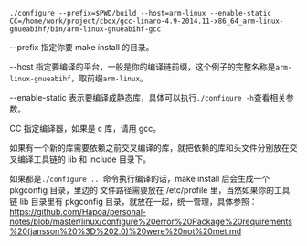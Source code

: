 ```shell
./configure --prefix=$PWD/build --host=arm-linux --enable-static CC=/home/work/project/cbox/gcc-linaro-4.9-2014.11-x86_64_arm-linux-gnueabihf/bin/arm-linux-gnueabihf-gcc
```

--prefix 指定你要 make install 的目录。

--host 指定要编译的平台，一般是你的编译链前缀，这个例子的完整名称是`arm-linux-gnueabihf`，取前缀`arm-linux`。

--enable-static 表示要编译成静态库，具体可以执行`./configure -h`查看相关参数。

CC 指定编译器，如果是 c 库，请用 gcc。

如果有一个新的库需要依赖之前交叉编译的库，就把依赖的库和头文件分别放在交叉编译工具链的 lib 和 include 目录下。

如果都是`./configure ...`命令执行编译的话，make install 后会生成一个 pkgconfig 目录，里边的 文件路径需要放在 /etc/profile 里，当然如果你的工具链 lib 目录里有 pkgconfig 目录，就放在一起，统一管理，具体参照：https://github.com/Hapoa/personal-notes/blob/master/linux/configure%20error%20Package%20requirements%20(jansson%20%3D%202.0)%20were%20not%20met.md
